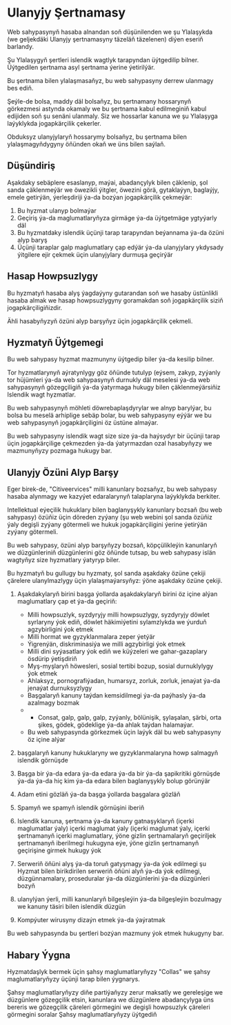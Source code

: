 # Ulanyjy Şertnamasy

Web sahypasynyň hasaba alnandan soň düşünilenden we şu Ylalaşykda (we geljekdäki Ulanyjy şertnamasyny täzeläň täzelenen) diýen eseriň barlandy.

Şu Ylalaşygyň şertleri islendik wagtlyk tarapyndan üýtgedilip bilner. Üýtgedilen şertnama asyl şertnama ýerine ýetirilýär.

Bu şertnama bilen ylalaşmasaňyz, bu web sahypasyny derrew ulanmagy bes ediň.

Şeýle-de bolsa, maddy däl bolsaňyz, bu şertnamany hossarynyň görkezmesi astynda okamaly we bu şertnama kabul edilmeginiň kabul edijiden soň şu senäni ulanmaly. Siz we hossarlar kanuna we şu Ylalaşyga laýyklykda jogapkärçilik çekerler.

Obduksyz ulanyjylaryň hossarymy bolsaňyz, bu şertnama bilen ylalaşmagyňdygyny öňünden okaň we üns bilen saýlaň.

## Düşündiriş

Aşakdaky sebäplere esaslanyp, maýai, abadançylyk bilen çäklenip, şol sanda çäklenmeýär we öwezikli ýitgler, öwezini görä, gytaklaýyn, baglaýjy, emele getirýän, ýerleşdiriji ýa-da bozýan jogapkärçilik çekmeýär:

1. Bu hyzmat ulanyp bolmaýar
1. Geçiriş ýa-da maglumatlaryňyza girmäge ýa-da üýtgetmäge ygtyýarly däl
1. Bu hyzmatdaky islendik üçünji tarap tarapyndan beýannama ýa-da özüni alyp baryş
1. Üçünji taraplar galp maglumatlary çap edýär ýa-da ulanyjylary ykdysady ýitgilere ejir çekmek üçin ulanyjylary durmuşa geçirýär

## Hasap Howpsuzlygy

Bu hyzmatyň hasaba alyş ýagdaýyny gutarandan soň we hasaby üstünlikli hasaba almak we hasap howpsuzlygyny goramakdan soň jogapkärçilik siziň jogapkärçiligiňizdir.

Ähli hasabyňyzyň özüni alyp barşyňyz üçin jogapkärçilik çekmeli.

## Hyzmatyň Üýtgemegi

Bu web sahypasy hyzmat mazmunyny üýtgedip biler ýa-da kesilip bilner.

Tor hyzmatlarynyň aýratynlygy göz öňünde tutulyp (eýsem, zakyp, zyýanly tor hüjümleri ýa-da web sahypasynyň durnukly däl meselesi ýa-da web sahypasynyň gözegçiligiň ýa-da ýatyrmaga hukugy bilen çäklenmeýärsiňiz Islendik wagt hyzmatlar.

Bu web sahypasynyň möhleti döwrebaplaşdyrylar we alnyp barylýar, bu bolsa bu meselä arhiplige sebäp bolar, bu web sahypasyny eýýär we bu web sahypasynyň jogapkärçiligini öz üstüne almaýar.

Bu web sahypasyny islendik wagt size size ýa-da haýsydyr bir üçünji tarap üçin jogapkärçilige çekmezden ýa-da ýatyrmazdan ozal hasabyňyzy we mazmunyňyzy pozmaga hukugy bar.

## Ulanyjy Özüni Alyp Barşy

Eger birek-de, "Citiveervices" milli kanunlary bozsaňyz, bu web sahypasy hasaba alynmagy we kazyýet edaralarynyň talaplaryna laýyklykda berkiter.

Intellektual eýeçilik hukuklary bilen baglanyşykly kanunlary bozsaň (bu web sahypasy) özüňiz üçin döreden zyýany (şu web webini şol sanda özüňiz ýaly degişli zyýany götermeli we hukuk jogapkärçiligini ýerine ýetirýän zyýany götermeli.

Bu web sahypasy, özüni alyp barşyňyzy bozsaň, köpçülikleýin kanunlaryň we düzgünleriniň düzgünlerini göz öňünde tutsap, bu web sahypasy islän wagtyňyz size hyzmatlary ýatyryp biler.

Bu hyzmatyň bu gullugy bu hyzmaty, şol sanda aşakdaky özüne çekiji çärelere ulanylmazlygy üçin ylalaşmaýarsyňyz: ýöne aşakdaky özüne çekiji.

1. Aşakdakylaryň birini başga ýollarda aşakdakylaryň birini öz içine alýan maglumatlary çap et ýa-da geçiriň:

   * Milli howpsuzlyk, syzdyryjy milli howpsuzlygy, syzdyryjy döwlet syrlaryny ýok ediň, döwlet häkimiýetini sylamzlykda we ýurduň agzybirligini ýok etmek
   * Milli hormat we gyzyklanmalara zeper ýetýär
   * Ýigrenýän, diskriminasiýa we milli agzybirligi ýok etmek
   * Milli dini syýasatlary ýok ediň we küýzeleri we gahar-gazaplary ösdürip ýetişdiriň
   * Myş-myşlaryň höwesleri, sosial tertibi bozup, sosial durnuklylygy ýok etmek
   * Ahlaksyz, pornografiýadan, humarsyz, zorluk, zorluk, jenaýat ýa-da jenaýat durnuksyzlygy
   * Başgalaryň kanuny taýdan kemsidilmegi ýa-da paýhasly ýa-da azalmagy bozmak
   * * Consat, galp, galp, galp, zyýanly, bölünişik, şylaşalan, şärbi, orta şikes, gödek, gödeklige ýa-da ahlak taýdan halamaýar.
   * Bu web sahypasynda görkezmek üçin laýyk däl bu web sahypasyny öz içine alýar

1. başgalaryň kanuny hukuklaryny we gyzyklanmalaryna howp salmagyň islendik görnüşde
1. Başga bir ýa-da edara ýa-da edara ýa-da bir ýa-da şapikritiki görnüşde ýa-da ýa-da hiç kim ýa-da edara bilen baglanyşykly bolup görünýär
1. Adam etini gözläň ýa-da başga ýollarda başgalara gözläň
1. Spamyň we spamyň islendik görnüşini iberiň
1. Islendik kanuna, şertnama ýa-da kanuny gatnaşyklaryň (içerki maglumatlar ýaly) içerki maglumat ýaly (içerki maglumat ýaly, içerki şertnamanyň içerki maglumatlary, ýöne gizlin şertnamalaryň geçiriljek şertnamanyň iberilmegi hukugyna eýe, ýöne gizlin şertnamanyň geçirişine girmek hukugy ýok
1. Serweriň öňüni alyş ýa-da toruň gatyşmagy ýa-da ýok edilmegi şu Hyzmat bilen birikdirilen serweriň öňüni alyň ýa-da ýok edilmegi, düzgünnamalary, proseduralar ýa-da düzgünlerini ýa-da düzgünleri bozyň
1. ulanylýan ýerli, milli kanunlaryň bilgeşleýin ýa-da bilgeşleýin bozulmagy we kanuny täsiri bilen islendik düzgün
1. Kompýuter wirusyny dizaýn etmek ýa-da ýaýratmak

Bu web sahypasynda bu şertleri bozýan mazmuny ýok etmek hukugyny bar.

## Habary Ýygna

Hyzmatdaşlyk bermek üçin şahsy maglumatlaryňyzy "Collas" we şahsy maglumatlaryňyzy üçünji tarap bilen ýygnarys.

Şahsy maglumatlaryňyzy diňe partiýaňyzy zerur maksatly we gereleşige we düzgünlere gözegçilik etsin, kanunlara we düzgünlere abadançylyga üns bereris we gözegçilik çäreleri görmegini we degişli howpsuzlyk çäreleri görmegini soralar Şahsy maglumatlaryňyzy üýtgediň